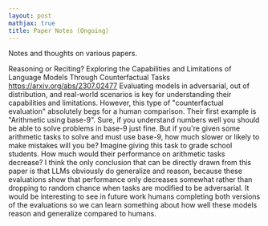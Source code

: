 ```yaml
---
layout: post
mathjax: true
title: Paper Notes (Ongoing)
---
```


Notes and thoughts on various papers. 

Reasoning or Reciting? Exploring the Capabilities and Limitations of Language Models Through Counterfactual Tasks
https://arxiv.org/abs/2307.02477
Evaluating models in adversarial, out of distribution, and real-world scenarios is key for understanding their capabilities and limitations. However, this type of "counterfactual evaluation" absolutely begs for a human comparison. Their first example is "Arithmetic using base-9". Sure, if you understand numbers well you should be able to solve problems in base-9 just fine. But if you're given some arithmetic tasks to solve and must use base-9, how much slower or likely to make mistakes will you be? Imagine giving this task to grade school students. How much would their performance on arithmetic tasks decrease? I think the only conclusion that can be directly drawn from this paper is that LLMs obviously do generalize and reason, because these evaluations show that performance only decreases somewhat rather than dropping to random chance when tasks are modified to be adversarial. It would be interesting to see in future work humans completing both versions of the evaluations so we can learn something about how well these models reason and generalize compared to humans.
